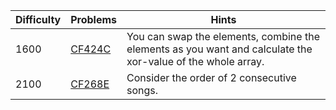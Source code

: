 | Difficulty | Problems | Hints |
| -------- | -------- | -------- |
| 1600 | [CF424C](https://codeforces.com/problemset/problem/424/C) | You can swap the elements, combine the elements as you want and calculate the xor-value of the whole array. |
| 2100 | [CF268E](https://codeforces.com/problemset/problem/268/E) | Consider the order of $2$ consecutive songs. |